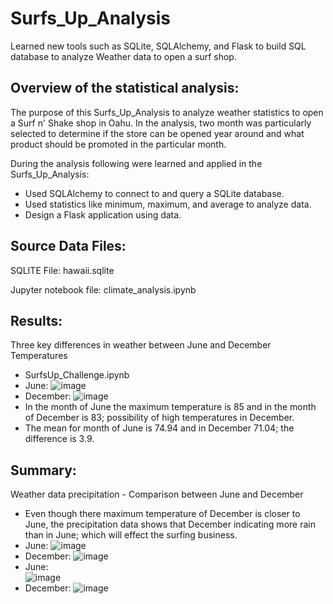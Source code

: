 # Surfs_Up_Analysis
Learned new tools such as SQLite, SQLAlchemy, and Flask to build SQL database to analyze Weather data to open a surf shop.

## Overview of the statistical analysis:
The purpose of this Surfs_Up_Analysis to analyze weather statistics to open a Surf n' Shake shop in Oahu.
In the analysis, two month was particularly selected to determine if the store can be opened year around and what product should be promoted in the particular month.

 During the analysis following were learned and applied in the Surfs_Up_Analysis:
  * Used SQLAlchemy to connect to and query a SQLite database.
  * Used statistics like minimum, maximum, and average to analyze data.
  * Design a Flask application using data.

## Source Data Files:

SQLITE File:
hawaii.sqlite

Jupyter notebook file: 
climate_analysis.ipynb

## Results:

Three key differences in weather between June and December Temperatures
  * SurfsUp_Challenge.ipynb
  * June: 
  ![image](https://user-images.githubusercontent.com/79486450/116827943-cb8f1600-ab69-11eb-86cb-a85c6b3fbac3.png)
  * December: 
  ![image](https://user-images.githubusercontent.com/79486450/116827967-e2356d00-ab69-11eb-84ea-71dad75e5501.png)
  * In the month of June the maximum temperature is 85 and in the month of December is 83; possibility of high temperatures in December.
  * The mean for month of June is 74.94 and in December 71.04; the difference is 3.9.
  
## Summary:

Weather data precipitation - Comparison between June and December
* Even though there maximum temperature of December is closer to June, the precipitation data shows that December indicating more rain than in June; which will effect the surfing business.
* June: 
![image](https://user-images.githubusercontent.com/79486450/116829984-532e5200-ab75-11eb-9002-800deac03b6c.png)
* December: 
![image](https://user-images.githubusercontent.com/79486450/116829997-680ae580-ab75-11eb-89e0-c0b5718a5d52.png)
* June:  
![image](https://user-images.githubusercontent.com/79486450/116830048-9688c080-ab75-11eb-9c73-4e767403c08d.png)
* December: 
![image](https://user-images.githubusercontent.com/79486450/116830059-a902fa00-ab75-11eb-8bde-d3dba8380a68.png)
 
